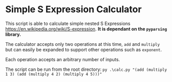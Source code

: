 # Simple S Expression Calculator

This script is able to calculate simple nested S Expressions https://en.wikipedia.org/wiki/S-expression.
**It is dependant on the `pyparsing` library.**

The calculator accepts only two operations at this time, `add` and `multiply` but can easily be expanded to support other operations such as `exponent`.

Each operation accepts an arbitrary number of inputs.

The script can be run from the root directory:
  `py .\calc.py "(add (multiply 1 3) (add (multiply 4 2) (multiply 4 5)))"`
